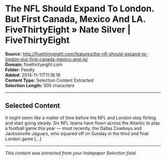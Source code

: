 # The NFL Should Expand To London. But First Canada, Mexico And LA. FiveThirtyEight » Nate Silver | FiveThirtyEight

**Source:** http://fivethirtyeight.com/features/the-nfl-should-expand-to-london-but-first-canada-mexico-and-la/  
**Domain:** fivethirtyeight.com  
**Folder:** Feedly  
**Added:** 2014-11-11T11:18:18  
**Content Type:** Selection Content Extracted  
**Selection Length:** 305 characters  


---

## Selected Content

It might seem like a matter of time before the NFL and London stop flirting and start going steady. Six NFL teams have flown across the Atlantic to play a football game this year — most recently, the Dallas Cowboys and Jacksonville Jaguars, who squared off on Sunday in the third and final London game […]

---

*This content was extracted from your Instapaper Selection field.*